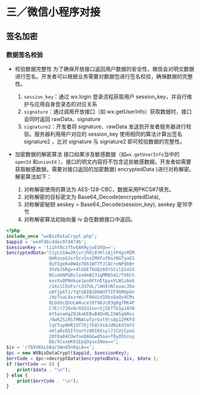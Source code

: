 # 三／微信小程序对接
## 签名加密
### 数据签名校验

* 校验数据完整性
为了确保开放接口返回用户数据的安全性，微信会对明文数据进行签名。开发者可以根据业务需要对数据包进行签名校验，确保数据的完整性。

	1. `session_key`：通过 wx.login 登录流程获取用户 session_key，并自行维护与应用自身登录态的对应关系 
	2. `signature`：通过调用开放接口（如 wx.getUserInfo）获取数据时，接口会同时返回 rawData、signature
	3. `signature2`：开发者将 signature、rawData 发送到开发者服务器进行校验。服务器利用用户对应的 session_key 使用相同的算法计算出签名 signature2 ，比对 signature 与 signature2 即可校验数据的完整性。

* 加密数据的解密算法
接口如果涉及敏感数据（如`wx.getUserInfo`当中的 `openId` 和`unionId` ），接口的明文内容将不包含这些敏感数据。开发者如需要获取敏感数据，需要对接口返回的加密数据( encryptedData )进行对称解密。解密算法如下：

	1. 对称解密使用的算法为 AES-128-CBC，数据采用PKCS#7填充。
	2. 对称解密的目标密文为 Base64_Decode(encryptedData),
	3. 对称解密秘钥 aeskey = Base64_Decode(session_key), aeskey 是16字节
	4. 对称解密算法初始向量 iv 会在数据接口中返回。

```php
<?php
include_once "wxBizDataCrypt.php";
$appid = 'wx4f4bc4dec97d474b';
$sessionKey = 'tiihtNczf5v6AKRyjwEUhQ==';
$encryptedData="CiyLU1Aw2KjvrjMdj8YKliAjtP4gsMZM
                QmRzooG2xrDcvSnxIMXFufNstNGTyaGS
                9uT5geRa0W4oTOb1WT7fJlAC+oNPdbB+
                3hVbJSRgv+4lGOETKUQz6OYStslQ142d
                NCuabNPGBzlooOmB231qMM85d2/fV6Ch
                evvXvQP8Hkue1poOFtnEtpyxVLW1zAo6
                /1Xx1COxFvrc2d7UL/lmHInNlxuacJXw
                u0fjpXfz/YqYzBIBzD6WUfTIF9GRHpOn
                /Hz7saL8xz+W//FRAUid1OksQaQx4CMs
                8LOddcQhULW4ucetDf96JcR3g0gfRK4P
                C7E/r7Z6xNrXd2UIeorGj5Ef7b1pJAYB
                6Y5anaHqZ9J6nKEBvB4DnNLIVWSgARns
                /8wR2SiRS7MNACwTyrGvt9ts8p12PKFd
                lqYTopNHR1Vf7XjfhQlVsAJdNiKdYmYV
                oKlaRv85IfVunYzO0IKXsyl7JCUjCpoG
                20f0a04COwfneQAGGwd5oa+T8yO5hzuy
                Db/XcxxmK01EpqOyuxINew==";
$iv = 'r7BXXKkLb8qrSNn05n0qiA==';
$pc = new WXBizDataCrypt($appid, $sessionKey);
$errCode = $pc->decryptData($encryptedData, $iv, $data );
if ($errCode == 0) {
    print($data . "\n");
} else {
    print($errCode . "\n");
}
```

